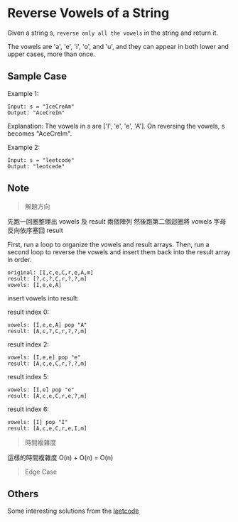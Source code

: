 # Reverse Vowels of a String

Given a string s, `reverse only all the vowels` in the string and return it.

The vowels are 'a', 'e', 'i', 'o', and 'u', and they can appear in both lower and upper cases, more than once.

## Sample Case

Example 1:

```plaintext
Input: s = "IceCreAm"
Output: "AceCreIm"
```

Explanation:
The vowels in s are ['I', 'e', 'e', 'A']. On reversing the vowels, s becomes "AceCreIm".

Example 2:

```plaintext
Input: s = "leetcode"
Output: "leotcede"
```

## Note

> 解題方向

先跑一回圈整理出 vowels 及 result 兩個陣列
然後跑第二個迴圈將 vowels 字母反向依序塞回 result

First, run a loop to organize the vowels and result arrays.
Then, run a second loop to reverse the vowels and insert them back into the result array in order.

```plaintext
original: [I,c,e,C,r,e,A,m]
result: [?,c,?,C,r,?,?,m]
vowels: [I,e,e,A]
```

insert vowels into result:

result index 0:

```plaintext
vowels: [I,e,e,A] pop "A"
result: [A,c,?,C,r,?,?,m]
```

result index 2:

```plaintext
vowels: [I,e,e] pop "e"
result: [A,c,e,C,r,?,?,m]
```

result index 5:

```plaintext
vowels: [I,e] pop "e"
result: [A,c,e,C,r,e,?,m]
```

result index 6:

```plaintext
vowels: [I] pop "I"
result: [A,c,e,C,r,e,I,m]
```

> 時間複雜度

這樣的時間複雜度  O(n) + O(n) = O(n)

> Edge Case


## Others

Some interesting solutions from the [leetcode](https://leetcode.com/problems/reverse-vowels-of-a-string/solutions/3646561/the-shortest-solution/?envType=study-plan-v2&envId=leetcode-75)
